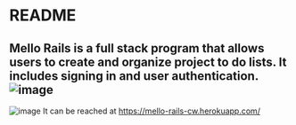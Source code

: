 # README

Mello Rails is a full stack program that allows users to create and organize project to do lists. It includes signing in and user authentication.
![image](https://user-images.githubusercontent.com/54148397/72210838-7e6fc800-347e-11ea-815e-e30c7d2936d3.png)
-----
![image](https://user-images.githubusercontent.com/54148397/72210796-11f4c900-347e-11ea-8b62-1a770be5f9f8.png)
It can be reached at https://mello-rails-cw.herokuapp.com/
